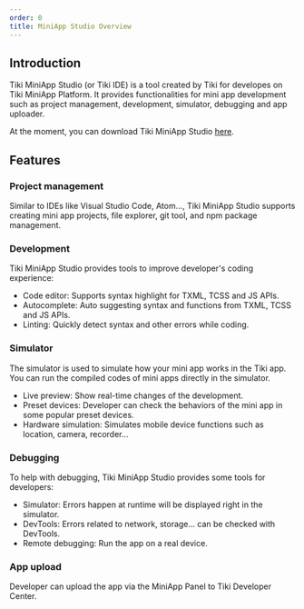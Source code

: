 ```yaml
---
order: 0
title: MiniApp Studio Overview
---
```


## Introduction

Tiki MiniApp Studio (or Tiki IDE) is a tool created by Tiki for developes on Tiki MiniApp Platform. It provides functionalities for mini app development such as project management, development, simulator, debugging and app uploader.

At the moment, you can download Tiki MiniApp Studio [here](https://dev-tikiscp.tbox.vn/miniapps/files/studio/0.6.0/tiki_miniapp_studio.dmg).

## Features

### Project management

Similar to IDEs like Visual Studio Code, Atom..., Tiki MiniApp Studio supports creating mini app projects, file explorer, git tool, and npm package management.

### Development

Tiki MiniApp Studio provides tools to improve developer's coding experience:

* Code editor: Supports syntax highlight for TXML, TCSS and JS APIs.
* Autocomplete: Auto suggesting syntax and functions from TXML, TCSS and JS APIs.
* Linting: Quickly detect syntax and other errors while coding.

### Simulator

The simulator is used to simulate how your mini app works in the Tiki app. You can run the compiled codes of mini apps directly in the simulator.

* Live preview: Show real-time changes of the development.
* Preset devices: Developer can check the behaviors of the mini app in some popular preset devices.
* Hardware simulation: Simulates mobile device functions such as location, camera, recorder...

### Debugging

To help with debugging, Tiki MiniApp Studio provides some tools for developers:

* Simulator: Errors happen at runtime will be displayed right in the simulator.
* DevTools: Errors related to network, storage... can be checked with DevTools.
* Remote debugging: Run the app on a real device.

### App upload

Developer can upload the app via the MiniApp Panel to Tiki Developer Center.
